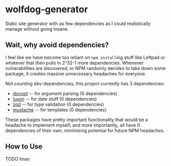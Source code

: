 # wolfdog-generator

Static site generator with as few dependencies as I could realistically manage without going insane.

## Wait, why avoid dependencies?

I feel like we have become too reliant on `npm install`ing stuff like Leftpad or whatever that then pulls in 2^32-1 more dependencies. Whenever vulnerabilities are discovered, or NPM randomly decides to take down some package, it creates massive unnecessary headaches for everyone.

Not counting dev-dependencies, this project currently has 3 dependencies:

- [docopt](https://www.npmjs.com/package/docopt) -- for argument parsing (0 dependencies)
- [luxon](https://www.npmjs.com/package/luxon) -- for date stuff (0 dependencies)
- [zod](https://www.npmjs.com/package/zod) -- for type validation (0 dependencies)
- [mustache](https://www.npmjs.com/package/mustache) -- for templates (0 dependencies)

These packages have pretty important functionality that would be a headache to implement myself, and more importantly, all have 0 dependencies of their own, minimizing potential for future NPM headaches.

## How to Use

TODO lmao

